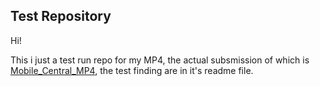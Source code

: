

## Test Repository

Hi!

This i just a test run repo for my MP4, the actual subsmission of which is [Mobile_Central_MP4](https://github.com/PaoloAlbanese/Mobile_Central_MP4), the test finding are in it's readme file.

